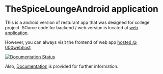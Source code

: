 # TheSpiceLoungeAndroid application

This is a android version of resturant app that was designed for college project.
SOurce code for backend / web version is located at [web application](https://github.com/omgitspradeep/TheSpiceLoungeWeb).

However, you can always visit the frontend of web app [hosted @ 000webhost](https://thespicelounge.000webhostapp.com/index.php )

[![Documentation Status](https://readthedocs.org/projects/thespiceloungeweb/badge/?version=latest)](https://thespiceloungeweb.readthedocs.io/en/latest/?badge=latest)

Also, [Documentation](https://thespiceloungeweb.rtfd.io) is provided for further information.

